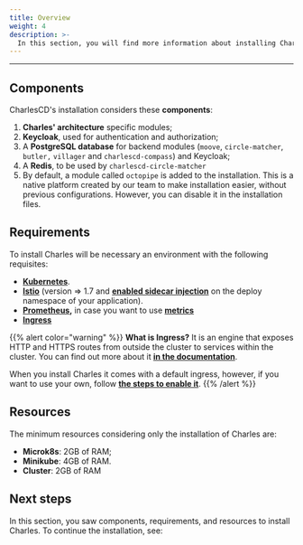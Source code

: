 ```yaml
---
title: Overview
weight: 4
description: >-
  In this section, you will find more information about installing Charles.
---
```


---

## Components

CharlesCD's installation considers these **components**:

1. **Charles' architecture** specific modules; 
2. **Keycloak**, used for authentication and authorization;
3. A **PostgreSQL database** for backend modules \(`moove`, `circle-matcher`, `butler,` `villager` and `charlescd-compass`\) and Keycloak;
4. A **Redis**, to be used by `charlescd-circle-matcher`
5. By default, a module called `octopipe` is added to the installation. This is a native platform created by our team to make installation easier, without previous configurations. However, you can disable it in the installation files.

## Requirements

To install Charles will be necessary an environment with the following requisites: 

* [**Kubernetes**](https://kubernetes.io/docs/setup/).
* [**Istio**](https://istio.io/archive/) \(version =&gt; 1.7 and [**enabled sidecar injection**](https://istio.io/latest/docs/setup/additional-setup/sidecar-injection/#automatic-sidecar-injection) on the deploy namespace of your application\).
* [**Prometheus**](https://prometheus.io/docs/prometheus/latest/getting_started/)**,** in case you want to use [**metrics**](/reference/metrics/setting-up-your-metrics/) 
* [**Ingress**](https://github.com/kubernetes/ingress-nginx)

{{% alert color="warning" %}}
**What is Ingress?** It is an engine that exposes HTTP and HTTPS routes from outside the cluster to services within the cluster. You can find out more about it [**in the documentation**](https://kubernetes.io/docs/concepts/services-networking/ingress/#what-is-ingress). 

When you install Charles it comes with a default ingress, however, if you want to use your own, follow [**the steps to enable it**](/get-started/optional-configuration/configuring-your-ingress/).
{{% /alert %}}

## Resources 

The minimum resources considering only the installation of Charles are: 

* **Microk8s**: 2GB of RAM; 
* **Minikube**: 4GB of RAM. 
* **Cluster**: 2GB of RAM

## Next steps

In this section, you saw components, requirements, and resources to install Charles. To continue the installation, see:
